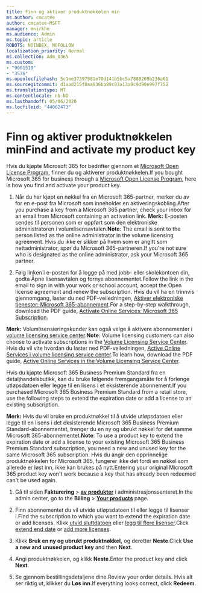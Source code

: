 ```yaml
---
title: Finn og aktiver produktnøkkelen min
ms.author: cmcatee
author: cmcatee-MSFT
manager: mnirkhe
ms.audience: Admin
ms.topic: article
ROBOTS: NOINDEX, NOFOLLOW
localization_priority: Normal
ms.collection: Adm_O365
ms.custom:
- "9001519"
- "3576"
ms.openlocfilehash: 5c1ee37397981e70d141b5bc5a7880209b236a61
ms.sourcegitcommit: d1aad215f8aa636ba89c93a13a0c9d90e997f752
ms.translationtype: MT
ms.contentlocale: nb-NO
ms.lasthandoff: 05/06/2020
ms.locfileid: "44062473"
---
```

# <a name="find-and-activate-my-product-key"></a><span data-ttu-id="ab6e8-102">Finn og aktiver produktnøkkelen min</span><span class="sxs-lookup"><span data-stu-id="ab6e8-102">Find and activate my product key</span></span>

<span data-ttu-id="ab6e8-103">Hvis du kjøpte Microsoft 365 for bedrifter gjennom et [Microsoft Open License Program](https://go.microsoft.com/fwlink/p/?LinkID=613298), finner du og aktiverer produktnøkkelen.</span><span class="sxs-lookup"><span data-stu-id="ab6e8-103">If you bought Microsoft 365 for business through a [Microsoft Open License Program](https://go.microsoft.com/fwlink/p/?LinkID=613298), here is how you find and activate your product key.</span></span>

1. <span data-ttu-id="ab6e8-104">Når du har kjøpt en nøkkel fra en Microsoft 365-partner, merker du av for en e-post fra Microsoft som inneholder en aktiveringskobling.</span><span class="sxs-lookup"><span data-stu-id="ab6e8-104">After you purchase a key from a Microsoft 365 partner, check your inbox for an email from Microsoft containing an activation link.</span></span>  <span data-ttu-id="ab6e8-105">**Merk:** E-posten sendes til personen som er oppført som den elektroniske administratoren i volumlisensavtalen.</span><span class="sxs-lookup"><span data-stu-id="ab6e8-105">**Note**: The email is sent to the person listed as the online administrator in the volume licensing agreement.</span></span>  <span data-ttu-id="ab6e8-106">Hvis du ikke er sikker på hvem som er angitt som nettadministrator, spør du Microsoft 365-partneren.</span><span class="sxs-lookup"><span data-stu-id="ab6e8-106">If you're not sure who is designated as the online administrator, ask your Microsoft 365 partner.</span></span>

2. <span data-ttu-id="ab6e8-107">Følg linken i e-posten for å logge på med jobb- eller skolekontoen din, godta Åpne lisensavtalen og fornye abonnementet.</span><span class="sxs-lookup"><span data-stu-id="ab6e8-107">Follow the link in the email to sign in with your work or school account, accept the Open license agreement and renew the subscription.</span></span>  <span data-ttu-id="ab6e8-108">Hvis du vil ha en trinnvis gjennomgang, laster du ned PDF-veiledningen, [Aktiver elektroniske tjenester: Microsoft 365-abonnement](https://go.microsoft.com/fwlink/p/?LinkId=618100).</span><span class="sxs-lookup"><span data-stu-id="ab6e8-108">For a step-by-step walkthrough, download the PDF guide, [Activate Online Services: Microsoft 365 Subscription](https://go.microsoft.com/fwlink/p/?LinkId=618100).</span></span> 

<span data-ttu-id="ab6e8-109">**Merk:** Volumlisensieringskunder kan også velge å aktivere abonnementer i [volume licensing service center](https://go.microsoft.com/fwlink/p/?LinkID=282016).</span><span class="sxs-lookup"><span data-stu-id="ab6e8-109">**Note**: Volume licensing customers can also choose to activate subscriptions in the [Volume Licensing Service Center](https://go.microsoft.com/fwlink/p/?LinkID=282016).</span></span>  <span data-ttu-id="ab6e8-110">Hvis du vil vite hvordan du laster ned PDF-veiledningen, [Active Online Services i volume licensing service center](https://go.microsoft.com/fwlink/p/?LinkId=618096).</span><span class="sxs-lookup"><span data-stu-id="ab6e8-110">To learn how, download the PDF guide, [Active Online Services in the Volume Licensing Service Center](https://go.microsoft.com/fwlink/p/?LinkId=618096).</span></span>

<span data-ttu-id="ab6e8-111">Hvis du kjøpte Microsoft 365 Business Premium Standard fra en detaljhandelsbutikk, kan du bruke følgende fremgangsmåte for å forlenge utløpsdatoen eller legge til en lisens i et eksisterende abonnement.</span><span class="sxs-lookup"><span data-stu-id="ab6e8-111">If you purchased Microsoft 365 Business Premium Standard from a retail store, use the following steps to extend the expiration date or add a license to an existing subscription.</span></span>

<span data-ttu-id="ab6e8-112">**Merk:** Hvis du vil bruke en produktnøkkel til å utvide utløpsdatoen eller legge til en lisens i det eksisterende Microsoft 365 Business Premium Standard-abonnementet, trenger du en ny og ubrukt nøkkel for det samme Microsoft 365-abonnementet.</span><span class="sxs-lookup"><span data-stu-id="ab6e8-112">**Note**: To use a product key to extend the expiration date or add a license to your existing Microsoft 365 Business Premium Standard subscription, you need a new and unused key for the same Microsoft  365 subscription.</span></span>  <span data-ttu-id="ab6e8-113">Hvis du angir den opprinnelige produktnøkkelen for Microsoft 365, fungerer ikke det fordi en nøkkel som allerede er løst inn, ikke kan brukes på nytt.</span><span class="sxs-lookup"><span data-stu-id="ab6e8-113">Entering your original Microsoft  365 product key won't work because a key that has already been redeemed can't be used again.</span></span>

1. <span data-ttu-id="ab6e8-114">Gå til siden **Fakturering** > **[av produkter](https://go.microsoft.com/fwlink/p/?linkid=842054)** i administrasjonssenteret.</span><span class="sxs-lookup"><span data-stu-id="ab6e8-114">In the admin center, go to the **Billing** > **[Your products](https://go.microsoft.com/fwlink/p/?linkid=842054)** page.</span></span>

2. <span data-ttu-id="ab6e8-115">Finn abonnementet du vil utvide utløpsdatoen til eller legge til lisenser i.</span><span class="sxs-lookup"><span data-stu-id="ab6e8-115">Find the subscription to which you want to extend the expiration date or add licenses.</span></span>  <span data-ttu-id="ab6e8-116">Klikk [utvid sluttdatoen](https://go.microsoft.com/fwlink/p/?linkid=842054) eller [legg til flere lisenser](https://go.microsoft.com/fwlink/p/?linkid=842054).</span><span class="sxs-lookup"><span data-stu-id="ab6e8-116">Click [extend end date](https://go.microsoft.com/fwlink/p/?linkid=842054) or [add more licenses](https://go.microsoft.com/fwlink/p/?linkid=842054).</span></span>

3. <span data-ttu-id="ab6e8-117">Klikk **Bruk en ny og ubrukt produktnøkkel,** og deretter **Neste**.</span><span class="sxs-lookup"><span data-stu-id="ab6e8-117">Click **Use a new and unused product key** and then **Next**.</span></span>

4. <span data-ttu-id="ab6e8-118">Angi produktnøkkelen, og klikk **Neste**.</span><span class="sxs-lookup"><span data-stu-id="ab6e8-118">Enter the product key and click **Next**.</span></span>

5. <span data-ttu-id="ab6e8-119">Se gjennom bestillingsdetaljene dine.</span><span class="sxs-lookup"><span data-stu-id="ab6e8-119">Review your order details.</span></span>  <span data-ttu-id="ab6e8-120">Hvis alt ser riktig ut, klikker du **Løs inn**.</span><span class="sxs-lookup"><span data-stu-id="ab6e8-120">If everything looks correct, click **Redeem**.</span></span>